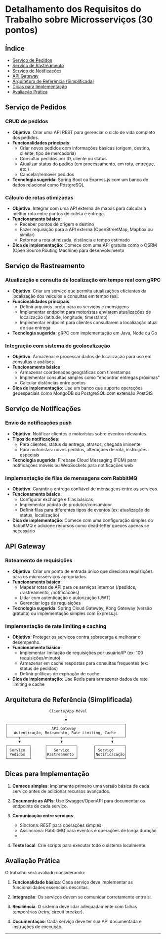 # Detalhamento dos Requisitos do Trabalho sobre Microsserviços (30 pontos)

## Índice

- [Serviço de Pedidos](#serviço-de-pedidos)
- [Serviço de Rastreamento](#serviço-de-rastreamento)
- [Serviço de Notificações](#serviço-de-notificações)
- [API Gateway](#api-gateway)
- [Arquitetura de Referência (Simplificada)](#arquitetura-de-referência-simplificada)
- [Dicas para Implementação](#dicas-para-implementação)
- [Avaliação Prática](#avaliação-prática)

## Serviço de Pedidos

### CRUD de pedidos

- **Objetivo**: Criar uma API REST para gerenciar o ciclo de vida completo dos pedidos.
- **Funcionalidades principais**:
  - Criar novos pedidos com informações básicas (origem, destino, cliente, tipo de mercadoria)
  - Consultar pedidos por ID, cliente ou status
  - Atualizar status do pedido (em processamento, em rota, entregue, etc.)
  - Cancelar/remover pedidos
- **Tecnologia sugerida**: Spring Boot ou Express.js com um banco de dados relacional como PostgreSQL

### Cálculo de rotas otimizadas

- **Objetivo**: Integrar com uma API externa de mapas para calcular a melhor rota entre pontos de coleta e entrega.
- **Funcionamento básico**:
  - Receber pontos de origem e destino
  - Fazer requisição para a API externa (OpenStreetMap, Mapbox ou similar)
  - Retornar a rota otimizada, distância e tempo estimado
- **Dica de implementação**: Comece com uma API gratuita como o OSRM (Open Source Routing Machine) para desenvolvimento

## Serviço de Rastreamento

### Atualização e consulta de localização em tempo real com gRPC

- **Objetivo**: Criar um serviço que permita atualizações eficientes da localização dos veículos e consultas em tempo real.
- **Funcionalidades principais**:
  - Definir arquivos .proto para os serviços e mensagens
  - Implementar endpoint para motoristas enviarem atualizações de localização (latitude, longitude, timestamp)
  - Implementar endpoint para clientes consultarem a localização atual de sua entrega
- **Tecnologia sugerida**: gRPC com implementação em Java, Node ou Go

### Integração com sistema de geolocalização

- **Objetivo**: Armazenar e processar dados de localização para uso em consultas e análises.
- **Funcionamento básico**:
  - Armazenar coordenadas geográficas com timestamps
  - Implementar consultas simples como "encontrar entregas próximas"
  - Calcular distâncias entre pontos
- **Dica de implementação**: Use um banco que suporte operações geoespaciais como MongoDB ou PostgreSQL com extensão PostGIS

## Serviço de Notificações

### Envio de notificações push

- **Objetivo**: Notificar clientes e motoristas sobre eventos relevantes.
- **Tipos de notificações**:
  - Para clientes: status da entrega, atrasos, chegada iminente
  - Para motoristas: novos pedidos, alterações de rota, instruções especiais
- **Tecnologia sugerida**: Firebase Cloud Messaging (FCM) para notificações móveis ou WebSockets para notificações web

### Implementação de filas de mensagens com RabbitMQ

- **Objetivo**: Garantir a entrega confiável de mensagens entre os serviços.
- **Funcionamento básico**:
  - Configurar exchange e filas básicas
  - Implementar padrão de produtor/consumidor
  - Definir filas para diferentes tipos de eventos (ex: atualização de status, localização)
- **Dica de implementação**: Comece com uma configuração simples do RabbitMQ e adicione recursos como dead-letter queues apenas se necessário

## API Gateway

### Roteamento de requisições

- **Objetivo**: Criar um ponto de entrada único que direciona requisições para os microsserviços apropriados.
- **Funcionamento básico**:
  - Mapear rotas de API para os serviços internos (/pedidos, /rastreamento, /notificacoes)
  - Lidar com autenticação e autorização (JWT)
  - Gerenciar logs de requisições
- **Tecnologia sugerida**: Spring Cloud Gateway, Kong Gateway (versão gratuita) ou implementação simples com Express.js

### Implementação de rate limiting e caching

- **Objetivo**: Proteger os serviços contra sobrecarga e melhorar o desempenho.
- **Funcionamento básico**:
  - Implementar limitação de requisições por usuário/IP (ex: 100 requisições/minuto)
  - Armazenar em cache respostas para consultas frequentes (ex: status de pedidos)
  - Definir políticas de expiração de cache
- **Dica de implementação**: Use Redis para armazenar dados de rate limiting e cache

## Arquitetura de Referência (Simplificada)

```text
                    Cliente/App Móvel
                           │
                           ▼
┌─────────────────────────────────────────────────────┐
│                    API Gateway                      │
│   Autenticação, Roteamento, Rate Limiting, Cache    │ 
└─────┬──────────────────┬──────────────────────┬─────┘
      ▼                  ▼                      ▼
┌──────────┐      ┌─────────────┐       ┌─────────────┐
│ Serviço  │      │   Serviço   │       │ Serviço     │
│ Pedidos  │      │Rastreamento │       │Notificacação│
└──────────┘      └─────────────┘       └─────────────┘  

```

## Dicas para Implementação

1. **Comece simples**: Implemente primeiro uma versão básica de cada serviço antes de adicionar recursos avançados.

2. **Documente as APIs**: Use Swagger/OpenAPI para documentar os endpoints de cada serviço.

3. **Comunicação entre serviços**:
    - Síncrona: REST para operações simples
    - Assíncrona: RabbitMQ para eventos e operações de longa duração
    -
4. **Teste local**: Crie scripts para executar todo o sistema localmente.

## Avaliação Prática

O trabalho será avaliado considerando:

1. **Funcionalidade básica**: Cada serviço deve implementar as funcionalidades essenciais descritas.

2. **Integração**: Os serviços devem se comunicar corretamente entre si.

3. **Resiliência**: O sistema deve lidar adequadamente com falhas temporárias (retry, circuit breaker).

4. **Documentação**: Cada serviço deve ter sua API documentada e instruções de execução.

---

